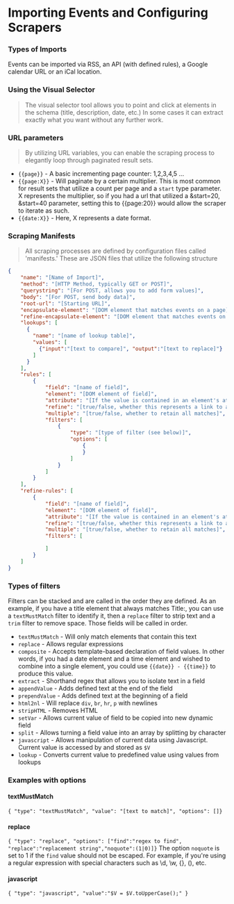 # Importing Events and Configuring Scrapers

### Types of Imports
Events can be imported via RSS, an API (with defined rules), a Google calendar URL or an iCal location.

### Using the Visual Selector
> The visual selector tool allows you to point and click at elements in the schema (title, description, date, etc.)  In some cases it can extract exactly what you want without any further work.

### URL parameters
> By utilizing URL variables, you can enable the scraping process to elegantly loop through paginated result sets.

* ```{{page}}``` - A basic incrementing page counter: 1,2,3,4,5 ...
* ```{{page:X}}``` - Will paginate by a certain multiplier.  This is most common for result sets that utilize a count per page and a ```start``` type parameter.  X represents the multiplier, so if you had a url that utilized a &start=20, &start=40 parameter, setting this to {{page:20}} would allow the scraper to iterate as such.
* ```{{date:X}}``` - Here, X represents a date format.

### Scraping Manifests
> All scraping processes are defined by configuration files called 'manifests.'  These are JSON files that utilize the following structure

```json
{
    "name": "[Name of Import]",
    "method": "[HTTP Method, typically GET or POST]",
    "querystring": "[For POST, allows you to add form values]",
    "body": "[For POST, send body data]",
    "root-url": "[Starting URL]",
    "encapsulate-element": "[DOM element that matches events on a page]",
    "refine-encapsulate-element": "[DOM element that matches events on a details page]",
    "lookups": [
      {
        "name": "[name of lookup table]",
        "values": [
          {"input":"[text to compare]", "output":"[text to replace]"}
        ]
      }
    ],
    "rules": [
        {
            "field": "[name of field]",
            "element": "[DOM element of field]",
            "attribute": "[If the value is contained in an element's attribute]",
            "refine": "[true/false, whether this represents a link to a detail page]",
            "multiple": "[true/false, whether to retain all matches]",
            "filters": [
                {
                    "type": "[type of filter (see below)]",
                    "options": [
                        {
                        }
                    ]
                }
            ]
        }
    ],
    "refine-rules": [
        {
            "field": "[name of field]",
            "element": "[DOM element of field]",
            "attribute": "[If the value is contained in an element's attribute]",
            "refine": "[true/false, whether this represents a link to a detail page]",
            "multiple": "[true/false, whether to retain all matches]",
            "filters": [

            ]
        }
    ]
}
```
### Types of filters
Filters can be stacked and are called in the order they are defined.  As an example, if you have a title element that always matches Title:, you can use a ```textMustMatch``` filter to identify it, then a ```replace``` filter to strip text and a ```trim``` filter to remove space.  Those fields will be called in order.

* ```textMustMatch``` - Will only match elements that contain this text
* ```replace``` - Allows regular expressions
* ```composite``` - Accepts template-based declaration of field values.  In other words, if you had a date element and a time element and wished to combine into a single element, you could use ```{{date}} - {{time}}``` to produce this value.
* ```extract``` - Shorthand regex that allows you to isolate text in a field
* ```appendValue``` - Adds defined text at the end of the field
* ```prependValue``` - Adds defined text at the beginning of a field
* ```html2nl``` - Will replace ```div```, ```br```, ```hr```, ```p``` with newlines
* ```stripHTML``` - Removes HTML
* ```setVar``` - Allows current value of field to be copied into new dynamic field
* ```split``` - Allows turning a field value into an array by splitting by character
* ```javascript``` - Allows manipulation of current data using Javascript.  Current value is accessed by and stored as ```$V```
* ```lookup``` - Converts current value to predefined value using values from lookups

### Examples with options
#### textMustMatch
```{ "type": "textMustMatch", "value": "[text to match]", "options": []}```

#### replace
```{ "type": "replace", "options": ["find":"regex to find", "replace":"replacement string","noquote":(1|0)]}```
The option ```noquote``` is set to 1 if the ```find``` value should not be escaped.  For example, if you're using a regular expression with special characters such as \d, \w, {}, (), etc. 

#### javascript
```{ "type": "javascript", "value":"$V = $V.toUpperCase();" }```